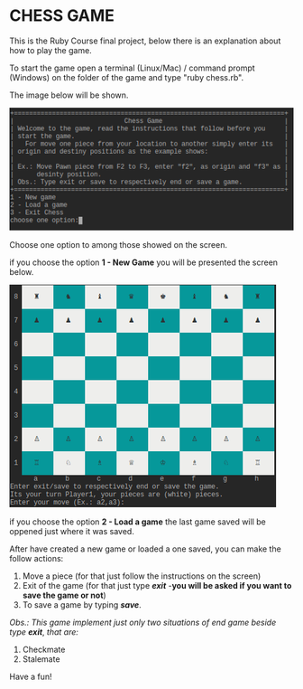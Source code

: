 # CHESS GAME

This is the Ruby Course final project, below there is an explanation about how to play the game.

To start the game open a terminal (Linux/Mac) / command prompt (Windows) on the folder of the game and type "ruby chess.rb".

The image below will be shown.

![Main menu](./images/start_page.png)

Choose one option to among those showed on the screen.

if you choose the option **1 - New Game** you will be presented the screen below.

![Main menu](./images/chess_board.png)

if you choose the option **2 - Load a game** the last game saved will be oppened just where it was saved.

After have created a new game or loaded a one saved, you can make the follow actions:

1. Move a piece (for that just follow the instructions on the screen)
2. Exit of the game (for that just type ***exit*** -****you will be asked if you want to save the game or not****)
3. To save a game by typing ***save***.

*Obs.: This game implement just only two situations of end game beside type* ***exit***, *that are:*

1. Checkmate
2. Stalemate

Have a fun!
